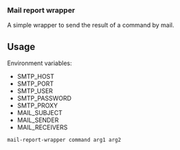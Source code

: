 ### Mail report wrapper

A simple wrapper to send the result of a command by mail.

## Usage

Environment variables:
* SMTP_HOST
* SMTP_PORT
* SMTP_USER
* SMTP_PASSWORD
* SMTP_PROXY
* MAIL_SUBJECT
* MAIL_SENDER
* MAIL_RECEIVERS

```
mail-report-wrapper command arg1 arg2
```
